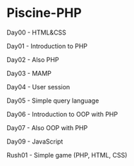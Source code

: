# Piscine-PHP

Day00 - HTML&CSS

Day01 - Introduction to PHP

Day02 - Also PHP

Day03 - MAMP

Day04 - User session

Day05 - Simple query language

Day06 - Introduction to OOP with PHP

Day07 - Also OOP with PHP

Day09 - JavaScript

Rush01 - Simple game (PHP, HTML, CSS)
